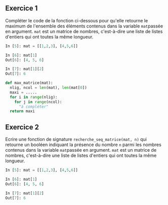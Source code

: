 ## Exercice 1

Compléter le code de la fonction ci-dessous pour qu'elle retourne le maximum de l'ensemble des éléments contenus dans la variable `mat`passée en argument. `mat` est un matrice de nombres, c'est-à-dire une  liste de  listes d'entiers qui ont toutes la  même longueur.

~~~python
In [5]: mat = [[1,2,3], [4,5,6]]

In [6]: mat[1]
Out[6]: [4, 5, 6]

In [7]: mat[1][2]
Out[7]: 6
~~~

~~~python
def max_matrice(mat):
  nlig, ncol = len(mat), len(mat[0])
  maxi = .....
  for i in range(nlig):
    for j in range(ncol):
      "à compléter"
  return maxi
~~~


## Exercice 2

Ecrire une fonction de signature  `recherche_seq_matrice(mat, n)` qui retourne un booléen indiquant la présence du nombre  `n` parmi les nombres  contenus dans la variable `mat`passée en argument. `mat` est un matrice de nombres, c'est-à-dire une  liste de  listes d'entiers qui ont toutes la  même longueur.

~~~python
In [5]: mat = [[1,2,3], [4,5,6]]

In [6]: mat[1]
Out[6]: [4, 5, 6]

In [7]: mat[1][2]
Out[7]: 6
~~~
